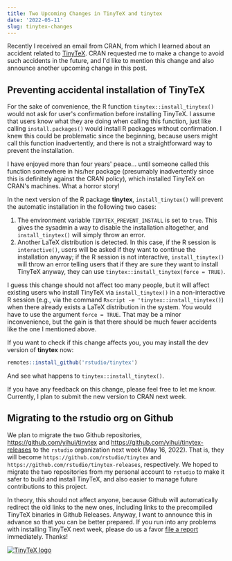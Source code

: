 ```yaml
---
title: Two Upcoming Changes in TinyTeX and tinytex
date: '2022-05-11'
slug: tinytex-changes
---
```


Recently I received an email from CRAN, from which I learned about an accident
related to [TinyTeX](/tinytex/). CRAN requested me to make a change to avoid
such accidents in the future, and I'd like to mention this change and also
announce another upcoming change in this post.

## Preventing accidental installation of TinyTeX

For the sake of convenience, the R function `tinytex::install_tinytex()` would
not ask for user's confirmation before installing TinyTeX. I assume that users
know what they are doing when calling this function, just like calling
`install.packages()` would install R packages without confirmation. I knew this
could be problematic since the beginning, because users might call this function
inadvertently, and there is not a straightforward way to prevent the
installation.

I have enjoyed more than four years' peace... until someone called this function
somewhere in his/her package (presumably inadvertently since this is definitely
against the CRAN policy), which installed TinyTeX on CRAN's machines. What a
horror story!

In the next version of the R package **tinytex**, `install_tinytex()` will
prevent the automatic installation in the following two cases:

1.  The environment variable `TINYTEX_PREVENT_INSTALL` is set to `true`. This
    gives the sysadmin a way to disable the installation altogether, and
    `install_tinytex()` will simply throw an error.
2.  Another LaTeX distribution is detected. In this case, if the R session is
    `interactive()`, users will be asked if they want to continue the
    installation anyway; if the R session is not interactive,
    `install_tinytex()` will throw an error telling users that if they are sure
    they want to install TinyTeX anyway, they can use
    `tinytex::install_tinytex(force = TRUE)`.

I guess this change should not affect too many people, but it will affect
existing users who install TinyTeX via `install_tinytex()` in a non-interactive
R session (e.g., via the command `Rscript -e 'tinytex::install_tinytex()`) when
there already exists a LaTeX distribution in the system. You would have to use
the argument `force = TRUE`. That may be a minor inconvenience, but the gain is
that there should be much fewer accidents like the one I mentioned above.

If you want to check if this change affects you, you may install the dev version
of **tinytex** now:

``` r
remotes::install_github('rstudio/tinytex')
```

And see what happens to `tinytex::install_tinytex()`.

If you have any feedback on this change, please feel free to let me know.
Currently, I plan to submit the new version to CRAN next week.

## Migrating to the rstudio org on Github

We plan to migrate the two Github repositories,
<https://github.com/yihui/tinytex> and
<https://github.com/yihui/tinytex-releases> to the `rstudio` organization next
week (May 16, 2022). That is, they will become
`https://github.com/rstudio/tinytex` and
`https://github.com/rstudio/tinytex-releases`, respectively. We hoped to migrate
the two repositories from my personal account to `rstudio` to make it safer to
build and install TinyTeX, and also easier to manage future contributions to
this project.

In theory, this should not affect anyone, because Github will automatically
redirect the old links to the new ones, including links to the precompiled
TinyTeX binaries in Github Releases. Anyway, I want to announce this in advance
so that you can be better prepared. If you run into any problems with installing
TinyTeX next week, please do us a favor [file a
report](https://github.com/rstudio/tinytex/issues) immediately. Thanks!

[![TinyTeX logo](/images/logo-tinytex.png)](/tinytex/)

